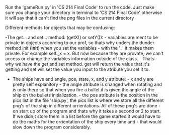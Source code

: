 Run the 'gameRun.py' in 'CS 214 Final Code' to run the code. Just make sure you change your directory in terminal to 'CS 214 Final Code' otherwise it will say that it can't
find the png files in the current directory


Different methods for objects that may be confusing:

-The get... and set... method: (getX() or setY()):
      - variables are ment to be private in objects according to our prof, so thats why unders the dunder method init (__init__) when you set the variables
      - with the '_' it makes them private. For example self._x = x. But now because they are provate, we can't access or change the variables information outside of the class. 
      - Thats why we have the get and set method. get will return the value that it's getting and set will set the value you input to the atribute you set it to.

- The ships have and angle, pos, state, x, and y atribute:
      - x and y are pretty self explanitory
      - the angle atribute is changed when rotating and is only there so that when you fire a bullet it is given the angle of the ship on the bullets initialization.
      - the pos atribute is the position in the pics list in the file 'ship.py', the pics list is where we store all the different png's of the ship in different orrientations. All of these png's are done
      - on start up of the program and thats why it takes a second or 2 to start. If we didn;t store them in a list before the game started it would have to do the maths for the orrientation of the ship every time and
      - that would slow down the program considerably.
